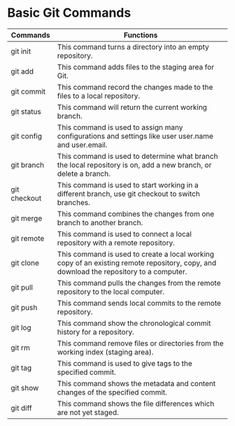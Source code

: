 # Basic Git Commands
|Commands|Functions|
|--------|---------|
|git init|This command turns a directory into an empty repository.|
|git add|This command adds files to the staging area for Git.|
|git commit|This command record the changes made to the files to a local repository.|
|git status|This command will return the current working branch.|
|git config|This command is used to assign many configurations and settings like user user.name and user.email.|
|git branch|This command is used to determine what branch the local repository is on, add a new branch, or delete a branch.|
|git checkout|This command is used to start working in a different branch, use git checkout to switch branches.|
|git merge|This command combines the changes from one branch to another branch.|
|git remote|This command is used to connect a local repository with a remote repository.|
|git clone|This command is used to create a local working copy of an existing remote repository, copy, and download the repository to a computer.|
|git pull|This command pulls the changes from the remote repository to the local computer.|
|git push|This command sends local commits to the remote repository.|
|git log|This command show the chronological commit history for a repository.|
|git rm|This command remove files or directories from the working index (staging area).|
|git tag|This command is used to give tags to the specified commit.|
|git show|This command shows the metadata and content changes of the specified commit.|
|git diff|This command shows the file differences which are not yet staged.|
